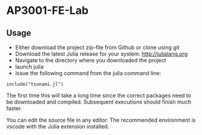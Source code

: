 # AP3001-FE-Lab

## Usage

- Either download the project zip-file from Github or clone using git
- Download the latest Julia release for your system: http://julialang.org
- Navigate to the directory where you downloaded the project
- launch julia
- Issue the following command from the julia command line:

```
include("tsunami.jl")
```

The first time this will take a long time since the correct packages need to be downloaded and compiled. Subsequent executions should finish much faster.

You can edit the source file in any editor. The recommended environment is vscode with the Julia extension installed.
